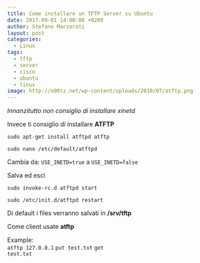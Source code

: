 ```yaml
---
title: Come installare un TFTP Server su Ubuntu
date: 2017-09-01 14:00:00 +0200
author: Stefano Marzorati
layout: post
categories:
  - Linux
tags:
  - tftp
  - server
  - cisco
  - ubuntu
  - linux
image: http://n00tz.net/wp-content/uploads/2010/07/atftp.png
---
```

*Innanzitutto non consiglio di installare xinetd*

Invece ti consiglio di installare **ATFTP**

<code>sudo apt-get install atftpd atftp</code>   

<code>sudo nano /etc/default/atftpd</code>   

Cambia da: <code>USE_INETD=true</code> a <code>USE_INETD=false</code>   

Salva ed esci

<code>sudo invoke-rc.d atftpd start</code>

<code>sudo /etc/init.d/atftpd restart</code>

Di default i files verranno salvati in **/srv/tftp**

Come client usate **atftp**

Example:   
<code>atftp 127.0.0.1</code>
<code>put test.txt</code>
<code>get test.txt</code>
